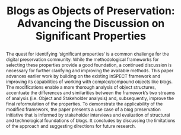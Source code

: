 ---
abstract: The quest for identifying ‘significant properties’ is a common challenge
  for the digital preservation community. While the methodological frameworks for
  selecting these properties provide a good foundation, a continued discussion is
  necessary for further clarifying and improving the available methods. This paper
  advances earlier work by building on the existing InSPECT framework and improving
  its capabilities of working with complex/compound objects like blogs. The modifications
  enable a more thorough analysis of object structures, accentuate the differences
  and similarities between the framework’s two streams of analysis (i.e. Object and
  Stakeholder analysis) and, subsequently, improve the final reformulation of the
  properties. To demonstrate the applicability of the modified framework, the paper
  presents a use case of a blog preservation initiative that is informed by stakeholder
  interviews and evaluation of structural and technological foundations of blogs.
  It concludes by discussing the limitations of the approach and suggesting directions
  for future research.
creators:
- Stepanyan, Karen
- Ross, Seamus
- Trier, Matthias
- Joy, Mike
- Cristea, Alexandra I.
- Gkotsis, George
- Kalb, Hendrik
- Kim, Yunhyong
date: null
document_url: https://services.phaidra.univie.ac.at/api/object/o:293844/download
grand_parent: iPRES
institutions: []
keywords:
- ischool
- toronto
- canada
- blogs
- weblogs
- digital preservation
- significant properties
landing_page_url: https://phaidra.univie.ac.at/o:293844
language: eng
layout: publication
license: CC BY-NC-SA 3.0 AT
notes_url: null
parent: iPRES 2012
presentation_url: null
publication_type: paper
size: 1002759
source_name: iPRES
title: 'Blogs as Objects of Preservation: Advancing the Discussion on Significant
  Properties'
year: 2012
---